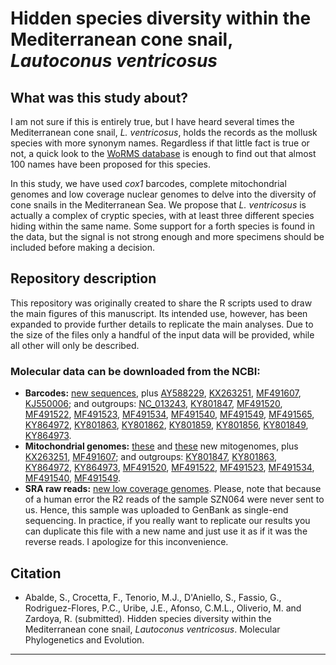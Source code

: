 # Hidden species diversity within the Mediterranean cone snail, *Lautoconus ventricosus*
## What was this study about?
I am not sure if this is entirely true, but I have heard several times the Mediterranean cone snail, *L. ventricosus*, holds the records as the mollusk species with more synonym names. Regardless if that little fact is true or not, a quick look to the [WoRMS database](https://www.marinespecies.org/aphia.php?p=taxdetails&id=428401) is enough to find out that almost 100 names have been proposed for this species.

In this study, we have used *cox1* barcodes, complete mitochondrial genomes and low coverage nuclear genomes to delve into the diversity of cone snails in the Mediterranean Sea. We propose that *L. ventricosus* is actually a complex of cryptic species, with at least three different species hiding within the same name. Some support for a forth species is found in the data, but the signal is not strong enough and more specimens should be included before making a decision.

## Repository description
This repository was originally created to share the R scripts used to draw the main figures of this manuscript. Its intended use, however, has been expanded to provide further details to replicate the main analyses. Due to the size of the files only a handful of the input data will be provided, while all other will only be described.

### Molecular data can be downloaded from the NCBI:
<ul>
    <li><strong>Barcodes:</strong> <a href="https://www.ncbi.nlm.nih.gov/nuccore/?term=ON951339:ON951583[accn]">new sequences</a>, plus <a href="https://www.ncbi.nlm.nih.gov/nuccore/AY588229">AY588229</a>, <a href="https://www.ncbi.nlm.nih.gov/nuccore/KX263251">KX263251</a>, <a href="https://www.ncbi.nlm.nih.gov/nuccore/MF491607">MF491607</a>, <a href="https://www.ncbi.nlm.nih.gov/nuccore/KJ550006.1">KJ550006</a>; and outgroups: <a href="https://www.ncbi.nlm.nih.gov/nuccore/NC_013243">NC_013243</a>, <a href="https://www.ncbi.nlm.nih.gov/nuccore/KY801847">KY801847</a>, <a href="https://www.ncbi.nlm.nih.gov/nuccore/MF491520">MF491520</a>, <a href="https://www.ncbi.nlm.nih.gov/nuccore/MF491522">MF491522</a>, <a href="https://www.ncbi.nlm.nih.gov/nuccore/MF491523">MF491523</a>, <a href="https://www.ncbi.nlm.nih.gov/nuccore/MF491534">MF491534</a>, <a href="https://www.ncbi.nlm.nih.gov/nuccore/MF491540">MF491540</a>, <a href="https://www.ncbi.nlm.nih.gov/nuccore/MF491549">MF491549</a>, <a href="https://www.ncbi.nlm.nih.gov/nuccore/MF491565">MF491565</a>, <a href="https://www.ncbi.nlm.nih.gov/nuccore/KY864972">KY864972</a>, <a href="https://www.ncbi.nlm.nih.gov/nuccore/KY801863">KY801863</a>, <a href="https://www.ncbi.nlm.nih.gov/nuccore/KY801862">KY801862</a>, <a href="https://www.ncbi.nlm.nih.gov/nuccore/KY801859">KY801859</a>, <a href="https://www.ncbi.nlm.nih.gov/nuccore/KY801856">KY801856</a>, <a href="https://www.ncbi.nlm.nih.gov/nuccore/KY801849">KY801849</a>, <a href="https://www.ncbi.nlm.nih.gov/nuccore/KY864973">KY864973</a>.

  </li>
    <li><strong>Mitochondrial genomes:</strong> <a href="https://www.ncbi.nlm.nih.gov/nuccore/?term=ON968966%3AON968984%5Baccn%5D">these</a> and <a href="https://www.ncbi.nlm.nih.gov/nuccore/?term=ON975007%3AON975008%5Baccn%5D">these</a> new mitogenomes, plus <a href="https://www.ncbi.nlm.nih.gov/nuccore/KX263251">KX263251</a>, <a href="https://www.ncbi.nlm.nih.gov/nuccore/MF491607">MF491607</a>; and outgroups: <a href="https://www.ncbi.nlm.nih.gov/nuccore/KY801847">KY801847</a>, <a href="https://www.ncbi.nlm.nih.gov/nuccore/KY801863">KY801863</a>, <a href="https://www.ncbi.nlm.nih.gov/nuccore/KY864972">KY864972</a>, <a href="https://www.ncbi.nlm.nih.gov/nuccore/KY864973">KY864973</a>, <a href="https://www.ncbi.nlm.nih.gov/nuccore/MF491520">MF491520</a>, <a href="https://www.ncbi.nlm.nih.gov/nuccore/MF491522">MF491522</a>, <a href="https://www.ncbi.nlm.nih.gov/nuccore/MF491523">MF491523</a>, <a href="https://www.ncbi.nlm.nih.gov/nuccore/MF491534">MF491534</a>, <a href="https://www.ncbi.nlm.nih.gov/nuccore/MF491540">MF491540</a>, <a href="https://www.ncbi.nlm.nih.gov/nuccore/MF491549">MF491549</a>.</li>
    <li><strong>SRA raw reads:</strong> <a href="https://www.ncbi.nlm.nih.gov/sra/?term=PRJNA856832">new low coverage genomes</a>. Please, note that because of a human error the R2 reads of the sample SZN064 were never sent to us. Hence, this sample was uploaded to GenBank as single-end sequencing. In practice, if you really want to replicate our results you can duplicate this file with a new name and just use it as if it was the reverse reads. I apologize for this inconvenience.</li>
</ul>

## Citation
<ul>
  <li>Abalde, S., Crocetta, F., Tenorio, M.J., D'Aniello, S., Fassio, G., Rodriguez-Flores, P.C., Uribe, J.E., Afonso, C.M.L., Oliverio, M. and Zardoya, R. (submitted). Hidden species diversity within the Mediterranean cone snail, <i>Lautoconus ventricosus</i>. Molecular Phylogenetics and Evolution.</li>
</ul>

---
